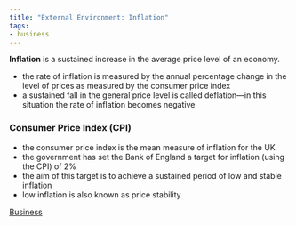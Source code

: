 ```yaml
---
title: "External Environment: Inflation"
tags:
- business
---
```


**Inflation** is a sustained increase in the average price level of an economy.

- the rate of inflation is measured by the annual percentage change in the level of prices as measured by the consumer price index
- a sustained fall in the general price level is called deflation—in this situation the rate of inflation becomes negative

### Consumer Price Index (CPI)


- the consumer price index is the mean measure of inflation for the UK
- the government has set the Bank of England a target for inflation  (using the CPI) of 2%
- the aim of this target is to achieve a sustained period of low and stable inflation
- low inflation is also known as price stability





[Business](/Business)